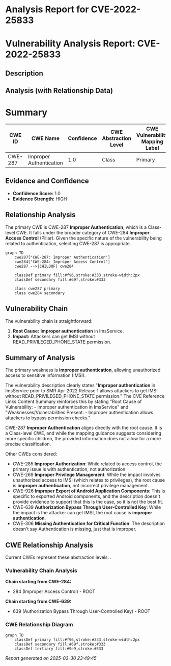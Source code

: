 # Analysis Report for CVE-2022-25833

# Vulnerability Analysis Report: CVE-2022-25833

## Description



## Analysis (with Relationship Data)

# Summary
| CWE ID | CWE Name | Confidence | CWE Abstraction Level | CWE Vulnerability Mapping Label | CWE-Vulnerability Mapping Notes |
|---|---|---|---|---|---|
| CWE-287 | Improper Authentication | 1.0 | Class | Primary | Allowed-with-Review |

## Evidence and Confidence

*   **Confidence Score:** 1.0
*   **Evidence Strength:** HIGH

## Relationship Analysis
The primary CWE is CWE-287 **Improper Authentication**, which is a Class-level CWE. It falls under the broader category of CWE-284 **Improper Access Control** (Pillar). Given the specific nature of the vulnerability being related to authentication, selecting CWE-287 is appropriate.

```mermaid
graph TD
    cwe287["CWE-287: Improper Authentication"]
    cwe284["CWE-284: Improper Access Control"]
    cwe287 -->|CHILDOF| cwe284
    
    classDef primary fill:#f96,stroke:#333,stroke-width:2px
    classDef secondary fill:#69f,stroke:#333
    
    class cwe287 primary
    class cwe284 secondary
```

## Vulnerability Chain
The vulnerability chain is straightforward:
1.  **Root Cause:** **Improper authentication** in ImsService.
2.  **Impact:** Attackers can get IMSI without READ_PRIVILEGED_PHONE_STATE permission.

## Summary of Analysis
The primary weakness is **improper authentication**, allowing unauthorized access to sensitive information (IMSI).

The vulnerability description clearly states "**Improper authentication** in ImsService prior to SMR Apr-2022 Release 1 allows attackers to get IMSI without READ_PRIVILEGED_PHONE_STATE permission." The CVE Reference Links Content Summary reinforces this by stating "Root Cause of Vulnerability: - Improper authentication in ImsService" and "Weaknesses/Vulnerabilities Present: - Improper authentication allows attackers to bypass permission checks."

CWE-287 **Improper Authentication** aligns directly with the root cause. It is a Class-level CWE, and while the mapping guidance suggests considering more specific children, the provided information does not allow for a more precise classification.

Other CWEs considered:

*   CWE-285 **Improper Authorization**: While related to access control, the primary issue is with authentication, not authorization.
*   CWE-269 **Improper Privilege Management**: While the impact involves unauthorized access to IMSI (which relates to privileges), the root cause is **improper authentication**, not incorrect privilege management.
*   CWE-926 **Improper Export of Android Application Components**: This is specific to exported Android components, and the description doesn't provide evidence to support that this is the case, so it is not the best fit.
*   CWE-639 **Authorization Bypass Through User-Controlled Key**: While the impact is the attacker can get IMSI, the root cause is **improper authentication**.
*   CWE-306 **Missing Authentication for Critical Function**: The description doesn't say Authentication is missing, just that is improper.


## CWE Relationship Analysis

Current CWEs represent these abstraction levels: .


### Vulnerability Chain Analysis

**Chain starting from CWE-284:**
- 284 (Improper Access Control) - ROOT


**Chain starting from CWE-639:**
- 639 (Authorization Bypass Through User-Controlled Key) - ROOT



### CWE Relationship Diagram

```mermaid
graph TD
    classDef primary fill:#f96,stroke:#333,stroke-width:2px
    classDef secondary fill:#69f,stroke:#333
    classDef tertiary fill:#9e9,stroke:#333
```



*Report generated on 2025-03-30 23:49:45*
